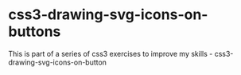# css3-drawing-svg-icons-on-buttons
This is part of a series of css3 exercises to improve my skills - css3-drawing-svg-icons-on-button
